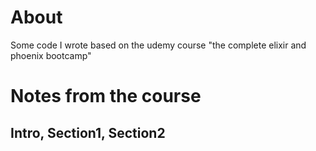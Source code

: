 # About
Some code I wrote based on the udemy course "the complete elixir and phoenix bootcamp"


# Notes from the course

## Intro, Section1, Section2



